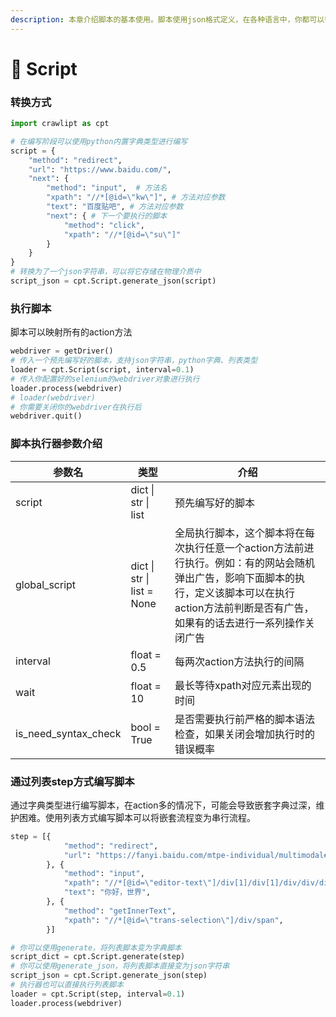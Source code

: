 ```yaml
---
description: 本章介绍脚本的基本使用。脚本使用json格式定义，在各种语言中，你都可以很方便将它反序列化。
---
```


# 🐻 Script

### 转换方式

```python
import crawlipt as cpt

# 在编写阶段可以使用python内置字典类型进行编写
script = { 
    "method": "redirect",
    "url": "https://www.baidu.com/",
    "next": {
        "method": "input",  # 方法名
        "xpath": "//*[@id=\"kw\"]", # 方法对应参数
        "text": "百度贴吧", # 方法对应参数
        "next": { # 下一个要执行的脚本
            "method": "click",
            "xpath": "//*[@id=\"su\"]"
        }
    }
}
# 转换为了一个json字符串，可以将它存储在物理介质中
script_json = cpt.Script.generate_json(script) 
```

### 执行脚本

脚本可以映射所有的action方法

```python
webdriver = getDriver()
# 传入一个预先编写好的脚本，支持json字符串，python字典、列表类型
loader = cpt.Script(script, interval=0.1)
# 传入你配置好的selenium的webdriver对象进行执行
loader.process(webdriver) 
# loader(webdriver) 
# 你需要关闭你的webdriver在执行后
webdriver.quit()
```

### 脚本执行器参数介绍

| 参数名                     | 类型                         | 介绍                                                                                                       |
| ----------------------- | -------------------------- | -------------------------------------------------------------------------------------------------------- |
| script                  | dict \| str \| list        | 预先编写好的脚本                                                                                                 |
| global\_script          | dict \| str \| list = None | 全局执行脚本，这个脚本将在每次执行任意一个action方法前进行执行。例如：有的网站会随机弹出广告，影响下面脚本的执行，定义该脚本可以在执行action方法前判断是否有广告，如果有的话去进行一系列操作关闭广告 |
| interval                | float = 0.5                | 每两次action方法执行的间隔                                                                                         |
| wait                    | float = 10                 | 最长等待xpath对应元素出现的时间                                                                                       |
| is\_need\_syntax\_check | bool = True                | 是否需要执行前严格的脚本语法检查，如果关闭会增加执行时的错误概率                                                                         |

### 通过列表step方式编写脚本

&#x20;通过字典类型进行编写脚本，在action多的情况下，可能会导致嵌套字典过深，维护困难。使用列表方式编写脚本可以将嵌套流程变为串行流程。

```python
step = [{
            "method": "redirect",
            "url": "https://fanyi.baidu.com/mtpe-individual/multimodal#/",
        }, {
            "method": "input",
            "xpath": "//*[@id=\"editor-text\"]/div[1]/div[1]/div/div/div/div",
            "text": "你好，世界",
        }, {
            "method": "getInnerText",
            "xpath": "//*[@id=\"trans-selection\"]/div/span",
        }]

# 你可以使用generate，将列表脚本变为字典脚本
script_dict = cpt.Script.generate(step)
# 你可以使用generate_json，将列表脚本直接变为json字符串
script_json = cpt.Script.generate_json(step)
# 执行器也可以直接执行列表脚本
loader = cpt.Script(step, interval=0.1)
loader.process(webdriver) 
```
